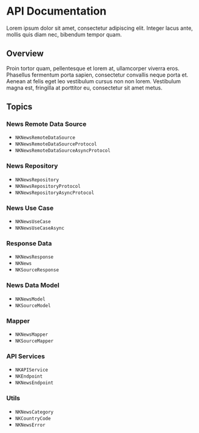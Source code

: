 # API Documentation

Lorem ipsum dolor sit amet, consectetur adipiscing elit. Integer lacus ante, mollis quis diam nec, bibendum tempor quam.

## Overview

Proin tortor quam, pellentesque et lorem at, ullamcorper viverra eros. Phasellus fermentum porta sapien, consectetur convallis neque porta et.
Aenean at felis eget leo vestibulum cursus non non lorem. Vestibulum magna est, fringilla at porttitor eu, consectetur sit amet metus.

## Topics

### News Remote Data Source

- ``NKNewsRemoteDataSource``
- ``NKNewsRemoteDataSourceProtocol``
- ``NKNewsRemoteDataSourceAsyncProtocol``

### News Repository

- ``NKNewsRepository``
- ``NKNewsRepositoryProtocol``
- ``NKNewsRepositoryAsyncProtocol``

### News Use Case

- ``NKNewsUseCase``
- ``NKNewsUseCaseAsync``

### Response Data

- ``NKNewsResponse``
- ``NKNews``
- ``NKSourceResponse``

### News Data Model

- ``NKNewsModel``
- ``NKSourceModel``

### Mapper

- ``NKNewsMapper``
- ``NKSourceMapper``

### API Services

- ``NKAPIService``
- ``NKEndpoint``
- ``NKNewsEndpoint``

### Utils

- ``NKNewsCategory``
- ``NKCountryCode``
- ``NKNewsError``
